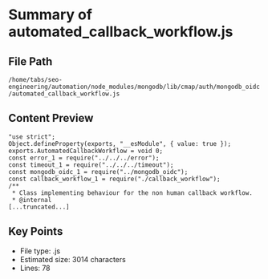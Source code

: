 # Summary of automated_callback_workflow.js
  
## File Path
`/home/tabs/seo-engineering/automation/node_modules/mongodb/lib/cmap/auth/mongodb_oidc/automated_callback_workflow.js`

## Content Preview
```
"use strict";
Object.defineProperty(exports, "__esModule", { value: true });
exports.AutomatedCallbackWorkflow = void 0;
const error_1 = require("../../../error");
const timeout_1 = require("../../../timeout");
const mongodb_oidc_1 = require("../mongodb_oidc");
const callback_workflow_1 = require("./callback_workflow");
/**
 * Class implementing behaviour for the non human callback workflow.
 * @internal
[...truncated...]
```

## Key Points
- File type: .js
- Estimated size: 3014 characters
- Lines: 78
